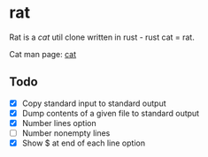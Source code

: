 # rat

Rat is a *cat* util clone written in rust - rust cat = rat.

Cat man page: [cat](https://man7.org/linux/man-pages/man1/cat.1.html)


## Todo
- [x] Copy standard input to standard output
- [x] Dump contents of a given file to standard output
- [x] Number lines option
- [ ] Number nonempty lines
- [x] Show $ at end of each line option
